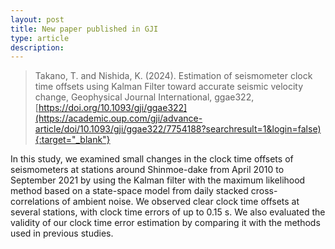 ```yaml
---
layout: post
title: New paper published in GJI
type: article
description: 
---
```


>Takano, T. and Nishida, K. (2024). Estimation of seismometer clock time offsets using Kalman Filter toward accurate seismic velocity change, Geophysical Journal International, ggae322, [https://doi.org/10.1093/gji/ggae322](https://academic.oup.com/gji/advance-article/doi/10.1093/gji/ggae322/7754188?searchresult=1&login=false){:target="_blank"}

In this study, we examined small changes in the clock time offsets of seismometers at stations around Shinmoe-dake from April 2010 to September 2021 by using the Kalman filter with the maximum likelihood method based on a state-space model from daily stacked cross-correlations of ambient noise. We observed clear clock time offsets at several stations, with clock time errors of up to 0.15 s. We also evaluated the validity of our clock time error estimation by comparing it with the methods used in previous studies. 
